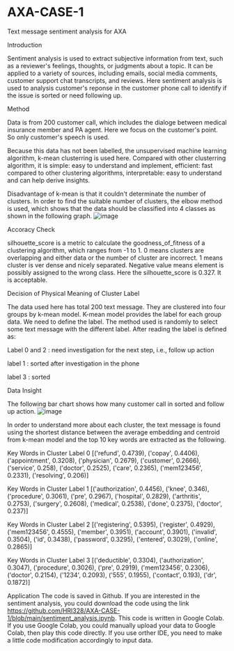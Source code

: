 # AXA-CASE-1
Text message sentiment analysis for AXA

Introduction

Sentiment analysis is used to extract subjective information from text, such as a reviewer's feelings, thoughts, or judgments about a topic. It can be applied to a variety of sources, including emails, social media comments, customer support chat transcripts, and reviews. 
Here sentiment analysis is used to analysis customer's reponse in the customer phone call to identify if the issue is sorted or need following up.


Method

Data is from 200 customer call, which includes the dialoge between medical insurance member and PA agent. Here we focus on the customer's point. So only customer's speech is used. 

Because this data has not been labelled, the unsupervised machine learning algorithm, k-mean clusterring is used here. Compared with other clusterring algorithm, it is simple: easy to understand and implement, efficient: fast compared to other clustering algorithms, interpretable: easy to understand and can help derive insights.

Disadvantage of k-mean is that it couldn't determinate the number of clusters. In order to find the suitable number of clusters, the elbow method is used, which shows that the data should be classified into 4 classes as shown in the following graph.
![image](https://github.com/user-attachments/assets/dcdb2d7c-0339-4cf3-a5ac-0978537649b9)


Accoracy Check

silhouette_score is a metric to calculate the goodness_of_fitness of a clustering algorithm, which ranges from -1 to 1. 0 means clusters are overlapping and either data or the number of cluster are incorrect. 1 means cluster is ver dense and nicely separated. Negative value means element is possibly assigned to the wrong class.
Here the silhouette_score is 0.327. It is acceptable.


Decision of Physical Meaning of Cluster Label

The data used here has total 200 text message. They are clustered into four groups by k-mean model. K-mean model provides the label for each group data. We need to define the label. The method used is randomly to select some text message with the different label. After reading the label is defined as:

Label 0 and 2 : need investigation for the next step, i.e., follow up action

label 1 : sorted after investigation in the phone

label 3 : sorted


Data Insight

The following bar chart shows how many customer call in sorted and follow up action.
![image](https://github.com/user-attachments/assets/96aed703-155d-46fa-9a7d-28b928c454b9)

In order to understand more about each cluster, the text message is found using the shortest distance between the average embedding and centroid from k-mean model and the top 10 key words are extracted as the following.

Key Words in Cluster Label 0
[('refund', 0.4739),
 ('copay', 0.4406),
 ('appointment', 0.3208),
 ('physician', 0.2679),
 ('customer', 0.2666),
 ('service', 0.258),
 ('doctor', 0.2525),
 ('care', 0.2365),
 ('mem123456', 0.2331),
 ('resolving', 0.206)]

 Key Words in Cluster Label 1
[('authorization', 0.4456),
 ('knee', 0.346),
 ('procedure', 0.3061),
 ('pre', 0.2967),
 ('hospital', 0.2829),
 ('arthritis', 0.2753),
 ('surgery', 0.2608),
 ('medical', 0.2538),
 ('done', 0.2375),
 ('doctor', 0.237)]

 Key Words in Cluster Label 2
[('registering', 0.5395),
 ('register', 0.4929),
 ('mem123456', 0.4555),
 ('member', 0.3951),
 ('account', 0.3901),
 ('invalid', 0.3504),
 ('id', 0.3438),
 ('password', 0.3295),
 ('entered', 0.3029),
 ('online', 0.2865)]

 Key Words in Cluster Label 3
[('deductible', 0.3304),
 ('authorization', 0.3047),
 ('procedure', 0.3026),
 ('pre', 0.2919),
 ('mem123456', 0.2306),
 ('doctor', 0.2154),
 ('1234', 0.2093),
 ('555', 0.1955),
 ('contact', 0.193),
 ('dr', 0.1872)]


Application
The code is saved in Github. If you are interested in the sentiment analysis, you could download the code using the link https://github.com/HRI328/AXA-CASE-1/blob/main/sentiment_analysis.ipynb.
This code is written in Google Colab. If you use Google Colab, you could manually upload your data to Google Colab, then play this code directly. If you use orther IDE, you need to make a little code modification accordingly to input data.


